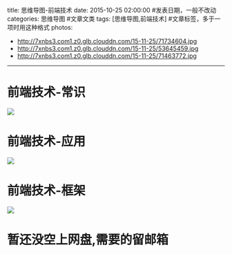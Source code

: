 title: 思维导图-前端技术
date: 2015-10-25 02:00:00 #发表日期，一般不改动
categories: 思维导图 #文章文类
tags: [思维导图,前端技术] #文章标签，多于一项时用这种格式
photos:
- http://7xnbs3.com1.z0.glb.clouddn.com/15-11-25/71734604.jpg
- http://7xnbs3.com1.z0.glb.clouddn.com/15-11-25/53645459.jpg
- http://7xnbs3.com1.z0.glb.clouddn.com/15-11-25/71463772.jpg


---


# 前端技术-常识
![](http://7xnbs3.com1.z0.glb.clouddn.com/15-11-25/71734604.jpg)


# 前端技术-应用
![](http://7xnbs3.com1.z0.glb.clouddn.com/15-11-25/53645459.jpg)


# 前端技术-框架
![](http://7xnbs3.com1.z0.glb.clouddn.com/15-11-25/71463772.jpg)


# 暂还没空上网盘,需要的留邮箱
<!-- more -->
